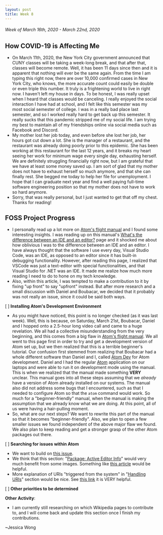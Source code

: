```yaml
---
layout: post
title: Week 8
---
```


###### Week of March 16th, 2020 - March 22nd, 2020 

## How COVID-19 is Affecting Me

- On March 11th, 2020, the New York City government announced that CUNY classes will be taking a week-long break, and that after that, classes will become remote. Well, it has been 11 days since then and it is apparent that nothing will ever be the same again. From the time I am typing this right now, there are over 10,000 confirmed cases in New York City, who knows, the more accurate count could easily be double or even triple this number. It truly is a frightening world to live in right now. I haven't left my house in days. To be honest, I was really upset when I heard that classes would be canceling. I really enjoyed the social interaction I have had at school, and I felt like this semester was my most social semester of college. I was in a really bad place last semester, and so I worked really hard to get back up this semester. It really sucks that this pandemic stripped me of my social life. I am trying my best to maintain all of my friendships online via social media such as Facebook and Discord. 
- My mother lost her job today, and even before she lost her job, her hours got cut down a lot. She is the manager of a restaurant, and the restaurant was already doing poorly prior to this epidemic. She has been working at this restaurant for the last 12 years, and it breaks my heart seeing her work for minimum wage every single day, exhausting herself. We are definitely struggling financially right now, but I am grateful that we have at least some money saved up. I am sort of glad that my mother does not have to exhaust herself so much anymore, and that she can finally rest. She begged me today to help her file for unemployment. I hope that I can graduate next year and find a well paying full-time software engineering position so that my mother does not have to work so hard anymore. 
- Sorry, that was really personal, but I just wanted to get that off my chest. Thanks for reading!

## FOSS Project Progress

- I personally read up a lot more on [Atom's flight manual](https://flight-manual.atom.io/hacking-atom/sections/hacking-on-atom-core/) and I found some interesting insights. I was reading up on this manual's [What's the difference between an IDE and an editor?](https://flight-manual.atom.io/faq/sections/what-s-the-difference-between-an-ide-and-an-editor/) page and it shocked me about how oblivious I was to the difference between an IDE and an editor. I have always thought that the software I use every day, Visual Studio Code, was an IDE, as opposed to an editor since it has built-in debugging functionality. However, after reading this page, I realized that VSCode was just a text-editor with special functionalities, and that Visual Studio for .NET was an IDE. It made me realize how much more reading I need to do to hone on my tech knowledge. 
- Also, within this article, I was tempted to make a contribution to it by fixing "up front" to say "upfront" instead. But after more research and a small discussion with Daniel and Boubacar, we decided that it probably was not really an issue, since it could be said both ways.

[ ] **Installing Atom's Development Environment** 

- As you might have noticed, this point is no longer checked (as it was last week). Well, this is because, on Saturday, March 21st, Boubacar, Daniel and I hopped onto a 2.5-hour long video call and came to a huge revelation. We all had a collective misunderstanding from the very beginning, and this comes from a big flaw in [Atom's flight manual](https://flight-manual.atom.io/hacking-atom/sections/hacking-on-atom-core/). We all went to this page first in order to try and get a development version of Atom set up, but we then realized that this is a terrible beginner's tutorial. Our confusion first stemmed from realizing that Boubacar had a whole different software than Daniel and I, called [Atom Dev](https://i.imgur.com/PZCqWJw.png) for Atom development. Daniel and I had the regular [Atom](https://i.imgur.com/xw3CtUr.png) application on our laptops and were able to run it on development mode using the manual. This is when we realized that the manual made something **VERY** unclear. This manual goes into all these steps assuming that we *already* have a version of Atom already installed on our systems. The manual also did not address some bugs that I encountered, such as that I needed to configure Atom so that the ``atom`` command would work. So much for a "beginner-friendly" manual, when the manual is making the assumption that we already know what we are doing. At this point, all of us were having a hair-pulling moment. 
- So, what are our next steps? We want to rewrite this part of the manual so that it becomes "beginner-friendly". Also, we plan to open a few smaller issues we found independent of the above major flaw we found. We also plan to keep reading and get a stronger grasp of the other Atom packages out there.

[ ] **Searching for issues within Atom**
- We want to build on [this issue](https://github.com/atom/flight-manual.atom.io/issues/482).
- We think that this section: "[Package: Active Editor Info](https://flight-manual.atom.io/hacking-atom/sections/package-active-editor-info/)" would very much benefit from some images. Something like [this article](https://blog.atom.io/2017/05/23/docks-deep-dive.html) would be helpful.
- More explanation of URIs "triggered from the system" in "[Handling URIs](https://flight-manual.atom.io/hacking-atom/sections/handling-uris/)" section would be nice. See [this link](https://discuss.atom.io/t/register-as-default-atom-uri-handler/50982/4) it is VERY helpful.

[ ] **Other priorities to be determined**

**Other Activity**: 
- I am currently still researching on which Wikipedia pages to contribute to, and I will come back and update this section once I finish my contributions.


~Jessica Wong